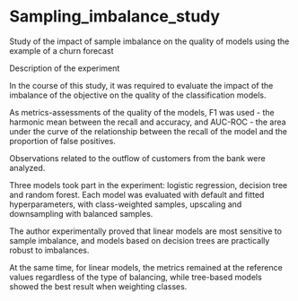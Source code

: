 # Sampling_imbalance_study

Study of the impact of sample imbalance on the quality of models using the example of a churn forecast

Description of the experiment

In the course of this study, it was required to evaluate the impact of the imbalance of the objective on the quality of the classification models.

As metrics-assessments of the quality of the models, F1 was used - the harmonic mean between the recall and accuracy, and AUC-ROC - the area under the curve of the relationship between the recall of the model and the proportion of false positives.

Observations related to the outflow of customers from the bank were analyzed.

Three models took part in the experiment: logistic regression, decision tree and random forest. Each model was evaluated with default and fitted hyperparameters, with class-weighted samples, upscaling and downsampling with balanced samples.

The author experimentally proved that linear models are most sensitive to sample imbalance, and models based on decision trees are practically robust to imbalances.

At the same time, for linear models, the metrics remained at the reference values ​​regardless of the type of balancing, while tree-based models showed the best result when weighting classes.
